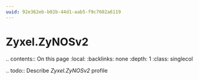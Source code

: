 ```yaml
---
uuid: 92e362eb-b02b-44d1-aab5-f9c7602a6119
---
```



# Zyxel.ZyNOSv2

.. contents:: On this page
    :local:
    :backlinks: none
    :depth: 1
    :class: singlecol

.. todo::
    Describe *Zyxel.ZyNOSv2* profile

